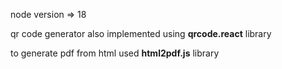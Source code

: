 node version => 18

qr code generator also implemented using **qrcode.react** library 

to generate pdf from html used **html2pdf.js** library
